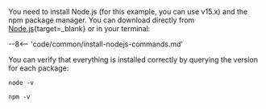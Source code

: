 You need to install Node.js (for this example, you can use v15.x) and the npm package manager. You can download directly from [Node.js](https://nodejs.org/en/download/){target=_blank} or in your terminal:

--8<-- 'code/common/install-nodejs-commands.md'

You can verify that everything is installed correctly by querying the version for each package:

```
node -v
```

```
npm -v
```
